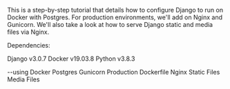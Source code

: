 This is a step-by-step tutorial that details how to configure Django to run on Docker with Postgres. For production environments, we'll add on Nginx and Gunicorn. We'll also take a look at how to serve Django static and media files via Nginx.

Dependencies:

Django v3.0.7
Docker v19.03.8
Python v3.8.3

--using
Docker
Postgres
Gunicorn
Production Dockerfile
Nginx
Static Files
Media Files
